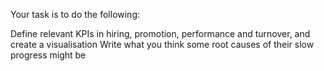 Your task is to do the following:

Define relevant KPIs in hiring, promotion, performance and turnover, and create a visualisation
Write what you think some root causes of their slow progress might be